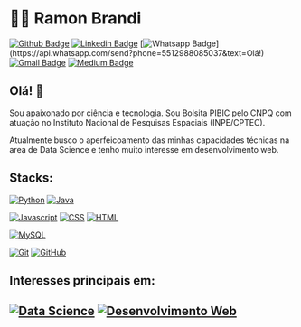 
# :man_technologist: Ramon Brandi

[![Github Badge](https://img.shields.io/badge/-Github-000?style=flat-square&logo=Github&logoColor=white&link=https://github.com/RamonBrandi)](https://github.com/RamonBrandi)
[![Linkedin Badge](https://img.shields.io/badge/-LinkedIn-blue?style=flat-square&logo=Linkedin&logoColor=white&link=https://www.linkedin.com/in/ramonbrandi/)](https://www.linkedin.com/in/ramonbrandi/)
[![Whatsapp Badge](https://img.shields.io/badge/-Whatsapp-4CA143?style=flat-square&labelColor=4CA143&logo=whatsapp&logoColor=white&link=https://api.whatsapp.com/send?phone=5512988085037&text=Olá!)](https://api.whatsapp.com/send?phone=5512988085037&text=Olá!)
[![Gmail Badge](https://img.shields.io/badge/-Gmail-c14438?style=flat-square&logo=Gmail&logoColor=white&link=mailto:ramonbrand@gmail.com)](mailto:ramonbrand@gmail.com)
[![Medium Badge](https://img.shields.io/badge/-Medium-Black?style=flat-square&logo=Medium&logoColor=white&link=https://medium.com/ramones-py)](https://medium.com/ramones-py)

## Olá! 👋

Sou apaixonado por ciência e tecnologia. Sou Bolsita PIBIC pelo CNPQ com atuação no Instituto Nacional de Pesquisas Espaciais (INPE/CPTEC).

Atualmente busco o aperfeicoamento das minhas capacidades técnicas na area de Data Science e tenho muito interesse em desenvolvimento web.

## Stacks:


[![Python](https://img.shields.io/badge/-Python-Yellow?style=flat-square&logo=Python&logoColor=White&link=https://github.com/RamonBrandi/)](https://github.com/RamonBrandi/)
[![Java](https://img.shields.io/badge/-Java-Red?style=flat-square&logo=Java&logoColor=White&link=https://github.com/RamonBrandi/)](https://github.com/RamonBrandi/)


[![Javascript](http://img.shields.io/badge/-Javascript-Black?style=flat-square&logo=Javascript&logoColor=Yellow&link=https://github.com/RamonBrandi/)](https://github.com/RamonBrandi/)
[![CSS](http://img.shields.io/badge/-CSS-Blue?style=flat-square&logo=CSS3&logoColor=White&link=https://github.com/RamonBrandi/)](https://github.com/RamonBrandi/)
[![HTML](http://img.shields.io/badge/-HTML-Orange?style=flat-square&logo=HTML5&logoColor=White&link=https://github.com/RamonBrandi/)](https://github.com/RamonBrandi/)

[![MySQL](https://img.shields.io/badge/-MySQL-4479A1?style=flat-square&logo=MySQL&logoColor=White&link=https://github.com/RamonBrandi/)](https://github.com/RamonBrandi/)

[![Git](https://img.shields.io/badge/-Git-black?style=flat-square&logo=git&link=https://github.com/RamonBrandi/)](https://github.com/RamonBrandi/)
[![GitHub](https://img.shields.io/badge/-GitHub-181717?style=flat-square&logo=github&link=https://github.com/RamonBrandi/)](https://github.com/RamonBrandi/)

## Interesses principais em:

[![Data Science](https://img.shields.io/badge/Data%20Science-Orange?style=flat-square&logo=Jupyter&logoColor=White&link=https://github.com/RamonBrandi/)](https://github.com/RamonBrandi/)
[![Desenvolvimento Web](http://img.shields.io/badge/-Desenvolvimento%20Web-Purple?style=flat-square&logo=Internet-explorer&logoColor=White&link=https://github.com/RamonBrandi/)](https://github.com/RamonBrandi/)
---
